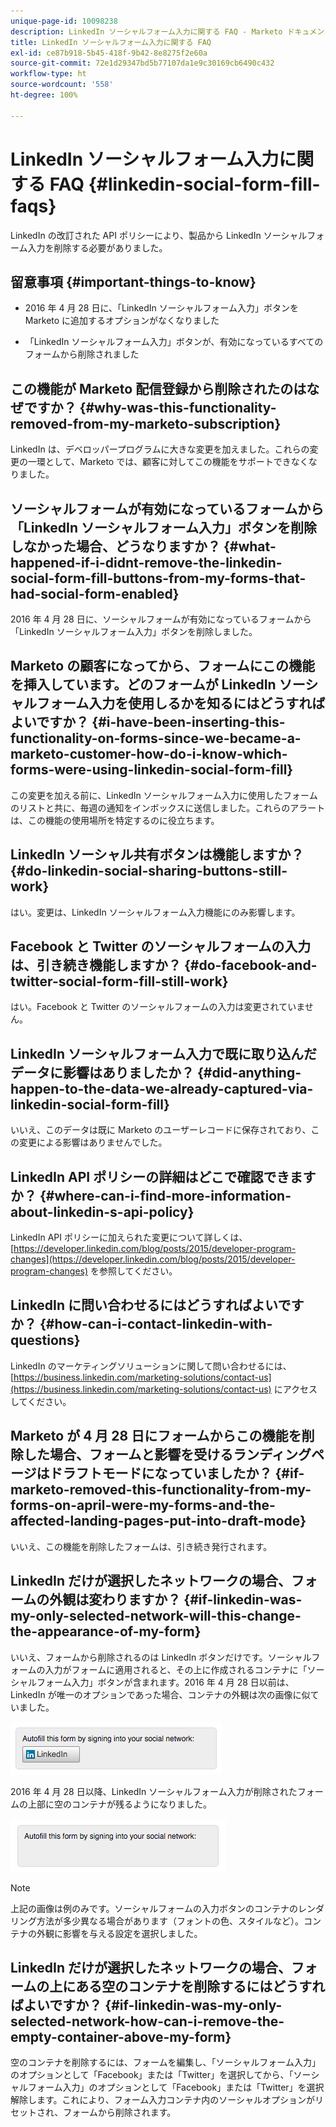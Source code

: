 ```yaml
---
unique-page-id: 10098238
description: LinkedIn ソーシャルフォーム入力に関する FAQ - Marketo ドキュメント - 製品ドキュメント
title: LinkedIn ソーシャルフォーム入力に関する FAQ
exl-id: ce87b918-5b45-418f-9b42-8e8275f2e60a
source-git-commit: 72e1d29347bd5b77107da1e9c30169cb6490c432
workflow-type: ht
source-wordcount: '558'
ht-degree: 100%

---
```


# LinkedIn ソーシャルフォーム入力に関する FAQ {#linkedin-social-form-fill-faqs}

LinkedIn の改訂された API ポリシーにより、製品から LinkedIn ソーシャルフォーム入力を削除する必要がありました。

## 留意事項 {#important-things-to-know}

* 2016 年 4 月 28 日に、「LinkedIn ソーシャルフォーム入力」ボタンを Marketo に追加するオプションがなくなりました

* 「LinkedIn ソーシャルフォーム入力」ボタンが、有効になっているすべてのフォームから削除されました

## この機能が Marketo 配信登録から削除されたのはなぜですか？ {#why-was-this-functionality-removed-from-my-marketo-subscription}

LinkedIn は、デベロッパープログラムに大きな変更を加えました。これらの変更の一環として、Marketo では、顧客に対してこの機能をサポートできなくなりました。

## ソーシャルフォームが有効になっているフォームから「LinkedIn ソーシャルフォーム入力」ボタンを削除しなかった場合、どうなりますか？ {#what-happened-if-i-didnt-remove-the-linkedin-social-form-fill-buttons-from-my-forms-that-had-social-form-enabled}

2016 年 4 月 28 日に、ソーシャルフォームが有効になっているフォームから「LinkedIn ソーシャルフォーム入力」ボタンを削除しました。

## Marketo の顧客になってから、フォームにこの機能を挿入しています。どのフォームが LinkedIn ソーシャルフォーム入力を使用しるかを知るにはどうすればよいですか？ {#i-have-been-inserting-this-functionality-on-forms-since-we-became-a-marketo-customer-how-do-i-know-which-forms-were-using-linkedin-social-form-fill}

この変更を加える前に、LinkedIn ソーシャルフォーム入力に使用したフォームのリストと共に、毎週の通知をインボックスに送信しました。これらのアラートは、この機能の使用場所を特定するのに役立ちます。

## LinkedIn ソーシャル共有ボタンは機能しますか？ {#do-linkedin-social-sharing-buttons-still-work}

はい。変更は、LinkedIn ソーシャルフォーム入力機能にのみ影響します。

## Facebook と Twitter のソーシャルフォームの入力は、引き続き機能しますか？ {#do-facebook-and-twitter-social-form-fill-still-work}

はい。Facebook と Twitter のソーシャルフォームの入力は変更されていません。

## LinkedIn ソーシャルフォーム入力で既に取り込んだデータに影響はありましたか？ {#did-anything-happen-to-the-data-we-already-captured-via-linkedin-social-form-fill}

いいえ、このデータは既に Marketo のユーザーレコードに保存されており、この変更による影響はありませんでした。

## LinkedIn API ポリシーの詳細はどこで確認できますか？ {#where-can-i-find-more-information-about-linkedin-s-api-policy}

LinkedIn API ポリシーに加えられた変更について詳しくは、[https://developer.linkedin.com/blog/posts/2015/developer-program-changes](https://developer.linkedin.com/blog/posts/2015/developer-program-changes) を参照してください。

## LinkedIn に問い合わせるにはどうすればよいですか？ {#how-can-i-contact-linkedin-with-questions}

LinkedIn のマーケティングソリューションに関して問い合わせるには、[https://business.linkedin.com/marketing-solutions/contact-us](https://business.linkedin.com/marketing-solutions/contact-us) にアクセスしてください。

## Marketo が 4 月 28 日にフォームからこの機能を削除した場合、フォームと影響を受けるランディングページはドラフトモードになっていましたか？ {#if-marketo-removed-this-functionality-from-my-forms-on-april-were-my-forms-and-the-affected-landing-pages-put-into-draft-mode}

いいえ、この機能を削除したフォームは、引き続き発行されます。

## LinkedIn だけが選択したネットワークの場合、フォームの外観は変わりますか？ {#if-linkedin-was-my-only-selected-network-will-this-change-the-appearance-of-my-form}

いいえ、フォームから削除されるのは LinkedIn ボタンだけです。ソーシャルフォームの入力がフォームに適用されると、その上に作成されるコンテナに「ソーシャルフォーム入力」ボタンが含まれます。2016 年 4 月 28 日以前は、LinkedIn が唯一のオプションであった場合、コンテナの外観は次の画像に似ていました。

![--](assets/one.png)

2016 年 4 月 28 日以降、LinkedIn ソーシャルフォーム入力が削除されたフォームの上部に空のコンテナが残るようになりました。

![--](assets/two.png)

>[!NOTE]
>
>上記の画像は例のみです。ソーシャルフォームの入力ボタンのコンテナのレンダリング方法が多少異なる場合があります（フォントの色、スタイルなど）。コンテナの外観に影響を与える設定を選択しました。

## LinkedIn だけが選択したネットワークの場合、フォームの上にある空のコンテナを削除するにはどうすればよいですか？ {#if-linkedin-was-my-only-selected-network-how-can-i-remove-the-empty-container-above-my-form}

空のコンテナを削除するには、フォームを編集し、「ソーシャルフォーム入力」のオプションとして「Facebook」または「Twitter」を選択してから、「ソーシャルフォーム入力」のオプションとして「Facebook」または「Twitter」を選択解除します。これにより、フォーム入力コンテナ内のソーシャルオプションがリセットされ、フォームから削除されます。
